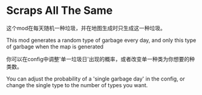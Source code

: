 # Scraps All The Same

这个mod在每天随机一种垃圾，并在地图生成时只生成这一种垃圾。

This mod generates a random type of garbage every day, and only this type of garbage when the map is generated

你可以在config中调整'单一垃圾日'出现的概率，或者改变单一种类为你想要的种类数。

You can adjust the probability of a 'single garbage day' in the config, or change the single type to the number of types you want.

